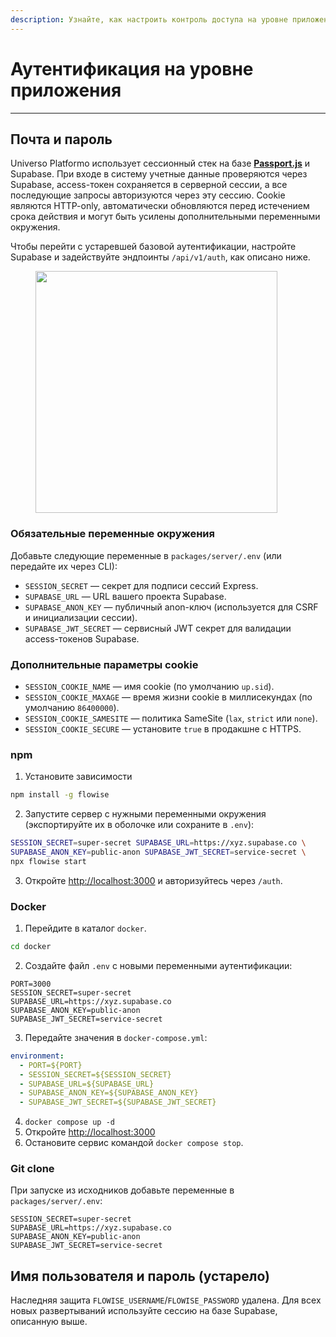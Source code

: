 ```yaml
---
description: Узнайте, как настроить контроль доступа на уровне приложения в Universo Platformo React
---
```


# Аутентификация на уровне приложения

***

## Почта и пароль

Universo Platformo использует сессионный стек на базе [**Passport.js**](https://www.passportjs.org/) и Supabase. При входе в систему учетные данные проверяются через Supabase, access-токен сохраняется в серверной сессии, а все последующие запросы авторизуются через эту сессию. Cookie являются HTTP-only, автоматически обновляются перед истечением срока действия и могут быть усилены дополнительными переменными окружения.

Чтобы перейти с устаревшей базовой аутентификации, настройте Supabase и задействуйте эндпоинты `/api/v1/auth`, как описано ниже.

<figure><img src="../../.gitbook/assets/image (18) (1) (1).png" alt="" width="387"><figcaption></figcaption></figure>

### Обязательные переменные окружения

Добавьте следующие переменные в `packages/server/.env` (или передайте их через CLI):

- `SESSION_SECRET` — секрет для подписи сессий Express.
- `SUPABASE_URL` — URL вашего проекта Supabase.
- `SUPABASE_ANON_KEY` — публичный anon-ключ (используется для CSRF и инициализации сессии).
- `SUPABASE_JWT_SECRET` — сервисный JWT секрет для валидации access-токенов Supabase.

### Дополнительные параметры cookie

- `SESSION_COOKIE_NAME` — имя cookie (по умолчанию `up.sid`).
- `SESSION_COOKIE_MAXAGE` — время жизни cookie в миллисекундах (по умолчанию `86400000`).
- `SESSION_COOKIE_SAMESITE` — политика SameSite (`lax`, `strict` или `none`).
- `SESSION_COOKIE_SECURE` — установите `true` в продакшне с HTTPS.

### npm

1. Установите зависимости

```bash
npm install -g flowise
```

2. Запустите сервер с нужными переменными окружения (экспортируйте их в оболочке или сохраните в `.env`):

```bash
SESSION_SECRET=super-secret SUPABASE_URL=https://xyz.supabase.co \
SUPABASE_ANON_KEY=public-anon SUPABASE_JWT_SECRET=service-secret \
npx flowise start
```

3. Откройте [http://localhost:3000](http://localhost:3000) и авторизуйтесь через `/auth`.

### Docker

1. Перейдите в каталог `docker`.

```bash
cd docker
```

2. Создайте файл `.env` с новыми переменными аутентификации:

```dotenv
PORT=3000
SESSION_SECRET=super-secret
SUPABASE_URL=https://xyz.supabase.co
SUPABASE_ANON_KEY=public-anon
SUPABASE_JWT_SECRET=service-secret
```

3. Передайте значения в `docker-compose.yml`:

```yaml
environment:
  - PORT=${PORT}
  - SESSION_SECRET=${SESSION_SECRET}
  - SUPABASE_URL=${SUPABASE_URL}
  - SUPABASE_ANON_KEY=${SUPABASE_ANON_KEY}
  - SUPABASE_JWT_SECRET=${SUPABASE_JWT_SECRET}
```

4. `docker compose up -d`
5. Откройте [http://localhost:3000](http://localhost:3000)
6. Остановите сервис командой `docker compose stop`.

### Git clone

При запуске из исходников добавьте переменные в `packages/server/.env`:

```dotenv
SESSION_SECRET=super-secret
SUPABASE_URL=https://xyz.supabase.co
SUPABASE_ANON_KEY=public-anon
SUPABASE_JWT_SECRET=service-secret
```

## Имя пользователя и пароль (устарело)

Наследняя защита `FLOWISE_USERNAME`/`FLOWISE_PASSWORD` удалена. Для всех новых развертываний используйте сессию на базе Supabase, описанную выше.
